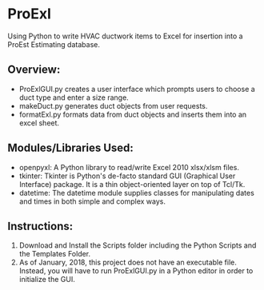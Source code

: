 # ProExl
Using Python to write HVAC ductwork items to Excel for insertion into a ProEst Estimating database.

## Overview:
- ProExlGUI.py creates a user interface which prompts users to choose a duct type and enter a size range.
- makeDuct.py generates duct objects from user requests.
- formatExl.py formats data from duct objects and inserts them into an excel sheet.

## Modules/Libraries Used:
- openpyxl: A Python library to read/write Excel 2010 xlsx/xlsm files.
- tkinter: Tkinter is Python's de-facto standard GUI (Graphical User Interface) package. It is a thin object-oriented layer on top of   Tcl/Tk.
- datetime: The datetime module supplies classes for manipulating dates and times in both simple and complex ways.

## Instructions:
1. Download and Install the Scripts folder including the Python Scripts and the Templates Folder.
2. As of January, 2018, this project does not have an executable file. Instead, you will have to run ProExlGUI.py in a Python editor in order to initialize the GUI.
